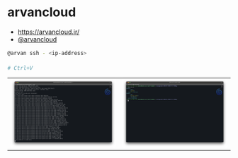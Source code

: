 # arvancloud

- https://arvancloud.ir/
- [@arvancloud](./aliases/arvancloud.md)

```bash
@arvan ssh - <ip-address>

# Ctrl+V
```

| | |
|-|-|
| ![image](https://github.com/kamangir/assets/blob/main/arvancloud/seed.png?raw=true) | ![image](https://github.com/kamangir/assets/blob/main/arvancloud/terraformed.png?raw=true) |
